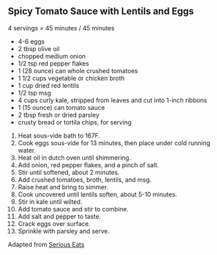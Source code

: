 ## Spicy Tomato Sauce with Lentils and Eggs

4 servings = 45 minutes / 45 minutes

* 4-6 eggs
* 2 tbsp olive oil
* chopped medium onion
* 1/2 tsp red pepper flakes
* 1 (28 ounce) can whole crushed tomatoes
* 1 1/2 cups vegetable or chicken broth
* 1 cup dried red lentils
* 1/2 tsp msg
* 4 cups curly kale, stripped from leaves and cut into 1-inch ribbons
* 1 (15 ounce) can tomato sauce
* 2 tbsp fresh or dried parsley
* crusty bread or tortila chips, for serving

1. Heat sous-vide bath to 167F.
2. Cook eggs sous-vide for 13 minutes, then place under cold running water.
3. Heat oil in dutch oven until shimmering.
4. Add onion, red pepper flakes, and a pinch of salt.
5. Stir until softened, about 2 minutes.
6. Add crushed tomatoes, broth, lentils, and msg.
7. Raise heat and bring to simmer.
8. Cook uncovered until lentils soften, about 5-10 minutes.
9. Stir in kale until wilted.
10. Add tomato sauce and stir to combine.
11. Add salt and pepper to taste.
12. Crack eggs over surface.
13. Sprinkle with parsley and serve.

Adapted from [Serious Eats](https://www.seriouseats.com/recipes/2014/03/spicy-tomato-sauce-lentils-baked-eggs-recipe.html)
